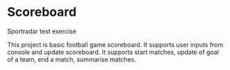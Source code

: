# Scoreboard
Sportradar test exercise

This project is basic football game scoreboard.
It supports user inputs from console and update scoreboard.
It supports start matches, update of goal of a team, end a match, summarise matches.

